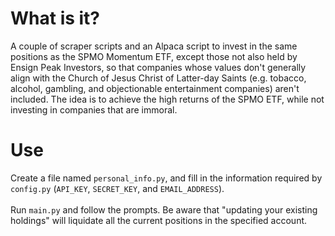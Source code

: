 # What is it?
A couple of scraper scripts and an Alpaca script to invest in the same positions as the SPMO Momentum ETF, except those not also held by Ensign Peak Investors, so that companies whose values don't generally align with the Church of Jesus Christ of Latter-day Saints (e.g. tobacco, alcohol, gambling, and objectionable entertainment companies) aren't included. The idea is to achieve the high returns of the SPMO ETF, while not investing in companies that are immoral.

# Use

Create a file named `personal_info.py`, and fill in the information required by `config.py` (`API_KEY`, `SECRET_KEY`, and `EMAIL_ADDRESS`).
<br>
<br>
Run `main.py` and follow the prompts. Be aware that "updating your existing holdings" will liquidate all the current positions in the specified account.
